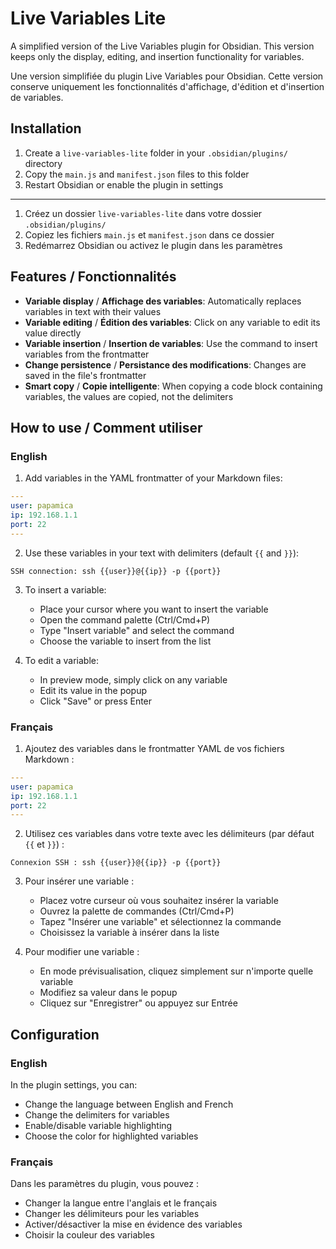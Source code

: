 # Live Variables Lite

A simplified version of the Live Variables plugin for Obsidian. This version keeps only the display, editing, and insertion functionality for variables.

Une version simplifiée du plugin Live Variables pour Obsidian. Cette version conserve uniquement les fonctionnalités d'affichage, d'édition et d'insertion de variables.

## Installation

1. Create a `live-variables-lite` folder in your `.obsidian/plugins/` directory
2. Copy the `main.js` and `manifest.json` files to this folder
3. Restart Obsidian or enable the plugin in settings

---

1. Créez un dossier `live-variables-lite` dans votre dossier `.obsidian/plugins/`
2. Copiez les fichiers `main.js` et `manifest.json` dans ce dossier
3. Redémarrez Obsidian ou activez le plugin dans les paramètres

## Features / Fonctionnalités

- **Variable display** / **Affichage des variables**: Automatically replaces variables in text with their values
- **Variable editing** / **Édition des variables**: Click on any variable to edit its value directly
- **Variable insertion** / **Insertion de variables**: Use the command to insert variables from the frontmatter
- **Change persistence** / **Persistance des modifications**: Changes are saved in the file's frontmatter
- **Smart copy** / **Copie intelligente**: When copying a code block containing variables, the values are copied, not the delimiters

## How to use / Comment utiliser

### English

1. Add variables in the YAML frontmatter of your Markdown files:
```yaml
---
user: papamica
ip: 192.168.1.1
port: 22
---
```

2. Use these variables in your text with delimiters (default `{{` and `}}`):
```
SSH connection: ssh {{user}}@{{ip}} -p {{port}}
```

3. To insert a variable:
   - Place your cursor where you want to insert the variable
   - Open the command palette (Ctrl/Cmd+P)
   - Type "Insert variable" and select the command
   - Choose the variable to insert from the list

4. To edit a variable:
   - In preview mode, simply click on any variable
   - Edit its value in the popup
   - Click "Save" or press Enter

### Français

1. Ajoutez des variables dans le frontmatter YAML de vos fichiers Markdown :
```yaml
---
user: papamica
ip: 192.168.1.1
port: 22
---
```

2. Utilisez ces variables dans votre texte avec les délimiteurs (par défaut `{{` et `}}`) :
```
Connexion SSH : ssh {{user}}@{{ip}} -p {{port}}
```

3. Pour insérer une variable :
   - Placez votre curseur où vous souhaitez insérer la variable
   - Ouvrez la palette de commandes (Ctrl/Cmd+P)
   - Tapez "Insérer une variable" et sélectionnez la commande
   - Choisissez la variable à insérer dans la liste

4. Pour modifier une variable :
   - En mode prévisualisation, cliquez simplement sur n'importe quelle variable 
   - Modifiez sa valeur dans le popup
   - Cliquez sur "Enregistrer" ou appuyez sur Entrée

## Configuration

### English

In the plugin settings, you can:
- Change the language between English and French
- Change the delimiters for variables
- Enable/disable variable highlighting
- Choose the color for highlighted variables

### Français

Dans les paramètres du plugin, vous pouvez :
- Changer la langue entre l'anglais et le français
- Changer les délimiteurs pour les variables
- Activer/désactiver la mise en évidence des variables
- Choisir la couleur des variables 
